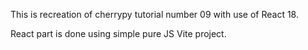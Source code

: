 This is recreation of cherrypy tutorial number 09 with use of React 18.

React part is done using simple pure JS Vite project.
